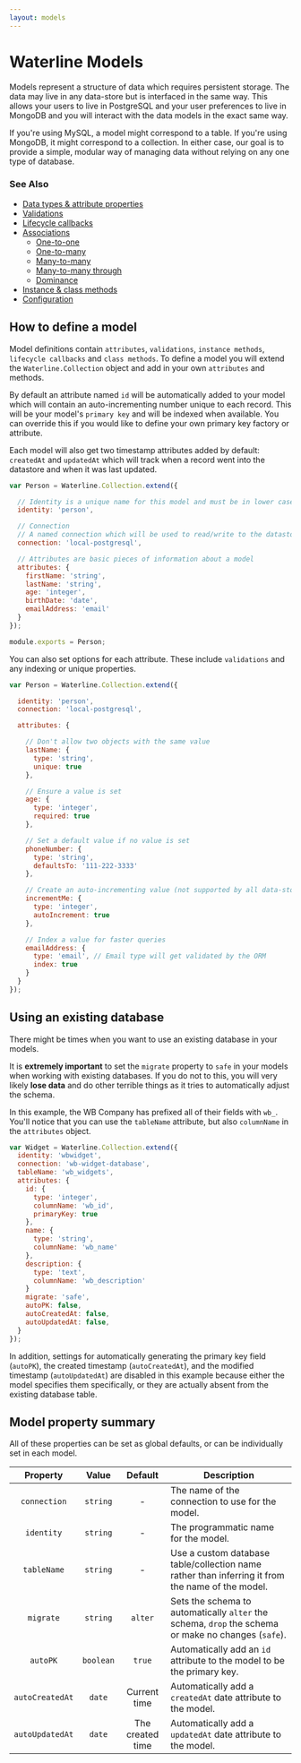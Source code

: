 ```yaml
---
layout: models
---
```


# Waterline Models

Models represent a structure of data which requires persistent storage. The data may live in any
data-store but is interfaced in the same way. This allows your users to live in PostgreSQL and your
user preferences to live in MongoDB and you will interact with the data models in the exact same way.

If you're using MySQL, a model might correspond to a table. If you're using MongoDB, it might
correspond to a collection. In either case, our goal is to provide a simple, modular way of managing
data without relying on any one type of database.

### See Also

* [Data types & attribute properties](data-types-attributes.md)
* [Validations](validations.md)
* [Lifecycle callbacks](lifecycle-callbacks.md)
* [Associations](associations/associations.md)
  - [One-to-one](associations/one-to-one.md)
  - [One-to-many](associations/one-to-many.md)
  - [Many-to-many](associations/many-to-many.md)
  - [Many-to-many through](associations/many-to-many-through.md)
  - [Dominance](associations/dominance.md)
* [Instance & class methods](instance-class-methods.md)
* [Configuration](configuration.md)

## How to define a model

Model definitions contain `attributes`, `validations`, `instance methods`, `lifecycle callbacks`
and `class methods`. To define a model you will extend the `Waterline.Collection` object and add
in your own `attributes` and methods.

By default an attribute named `id` will be automatically added to your model which will contain
an auto-incrementing number unique to each record. This will be your model's `primary key` and
will be indexed when available. You can override this if you would like to define your own primary
key factory or attribute.

Each model will also get two timestamp attributes added by default: `createdAt` and `updatedAt` which
will track when a record went into the datastore and when it was last updated.

```javascript
var Person = Waterline.Collection.extend({

  // Identity is a unique name for this model and must be in lower case
  identity: 'person',

  // Connection
  // A named connection which will be used to read/write to the datastore
  connection: 'local-postgresql',

  // Attributes are basic pieces of information about a model
  attributes: {
    firstName: 'string',
    lastName: 'string',
    age: 'integer',
    birthDate: 'date',
    emailAddress: 'email'
  }
});

module.exports = Person;
```

You can also set options for each attribute. These include `validations` and any indexing or unique
properties.

```javascript
var Person = Waterline.Collection.extend({

  identity: 'person',
  connection: 'local-postgresql',

  attributes: {

    // Don't allow two objects with the same value
    lastName: {
      type: 'string',
      unique: true
    },

    // Ensure a value is set
    age: {
      type: 'integer',
      required: true
    },

    // Set a default value if no value is set
    phoneNumber: {
      type: 'string',
      defaultsTo: '111-222-3333'
    },

    // Create an auto-incrementing value (not supported by all data-stores)
    incrementMe: {
      type: 'integer',
      autoIncrement: true
    },

    // Index a value for faster queries
    emailAddress: {
      type: 'email', // Email type will get validated by the ORM
      index: true
    }
  }
});
```

## Using an existing database
  
There might be times when you want to use an existing database in your models.

It is **extremely important** to set the `migrate` property to `safe` in your models when working with existing databases. If you do not to this, you will very likely **lose data** and do other terrible things as it tries to automatically adjust the schema.

In this example, the WB Company has prefixed all of their fields with `wb_`. You'll notice that you can use the `tableName` attribute, but also `columnName` in the `attributes` object.

```javascript
var Widget = Waterline.Collection.extend({
  identity: 'wbwidget',
  connection: 'wb-widget-database',
  tableName: 'wb_widgets',
  attributes: {
    id: {
      type: 'integer',
      columnName: 'wb_id',
      primaryKey: true
    },
    name: {
      type: 'string',
      columnName: 'wb_name'
    },
    description: {
      type: 'text',
      columnName: 'wb_description'
    }
    migrate: 'safe',
    autoPK: false,
    autoCreatedAt: false,
    autoUpdatedAt: false,
  }
});
```
In addition, settings for automatically generating the primary key field (`autoPK`), the created timestamp (`autoCreatedAt`), and the modified timestamp (`autoUpdatedAt`) are disabled in this example because either the model specifies them specifically, or they are actually absent from the existing database table.

## Model property summary

All of these properties can be set as global defaults, or can be individually set in each model.

Property | Value | Default | Description
:---: | :---: | :---: | ---
`connection` | `string` | - | The name of the connection to use for the model.
`identity` | `string` | - | The programmatic name for the model.
`tableName` | `string` | - | Use a custom database table/collection name rather than inferring it from the name of the model.
`migrate` | `string` | `alter` | Sets the schema to automatically `alter` the schema, `drop` the schema or make no changes (`safe`).
`autoPK` | `boolean` | `true` | Automatically add an `id` attribute to the model to be the primary key.
`autoCreatedAt` | `date` | Current time | Automatically add a `createdAt` date attribute to the model.
`autoUpdatedAt` | `date` | The created time | Automatically add a `updatedAt` date attribute to the model.

